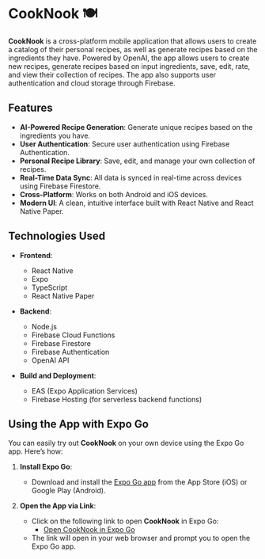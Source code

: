 # CookNook 🍽️

**CookNook** is a cross-platform mobile application that allows users to create a catalog of their personal recipes, as well as generate recipes based on the ingredients they have. Powered by OpenAI, the app allows users to create new recipes, generate recipes based on input ingredients, save, edit, rate, and view their collection of recipes. The app also supports user authentication and cloud storage through Firebase.

## Features

- **AI-Powered Recipe Generation**: Generate unique recipes based on the ingredients you have.
- **User Authentication**: Secure user authentication using Firebase Authentication.
- **Personal Recipe Library**: Save, edit, and manage your own collection of recipes.
- **Real-Time Data Sync**: All data is synced in real-time across devices using Firebase Firestore.
- **Cross-Platform**: Works on both Android and iOS devices.
- **Modern UI**: A clean, intuitive interface built with React Native and React Native Paper.

## Technologies Used

- **Frontend**:
  - React Native
  - Expo
  - TypeScript
  - React Native Paper

- **Backend**:
  - Node.js
  - Firebase Cloud Functions
  - Firebase Firestore
  - Firebase Authentication
  - OpenAI API

- **Build and Deployment**:
  - EAS (Expo Application Services)
  - Firebase Hosting (for serverless backend functions)

## Using the App with Expo Go

You can easily try out **CookNook** on your own device using the Expo Go app. Here’s how:

1. **Install Expo Go**:
   - Download and install the [Expo Go app](https://expo.dev/client) from the App Store (iOS) or Google Play (Android).

2. **Open the App via Link**:
   - Click on the following link to open **CookNook** in Expo Go:
     - [Open CookNook in Expo Go](https://expo.dev/preview/update?message=small%20edits&updateRuntimeVersion=1.0.0&createdAt=2024-08-29T16%3A26%3A54.856Z&slug=exp&projectId=7140d63d-22a2-4474-8287-e622b61f8c65&group=cc557127-c15f-4c64-ae60-ca5f6194c468)
   - The link will open in your web browser and prompt you to open the Expo Go app.


